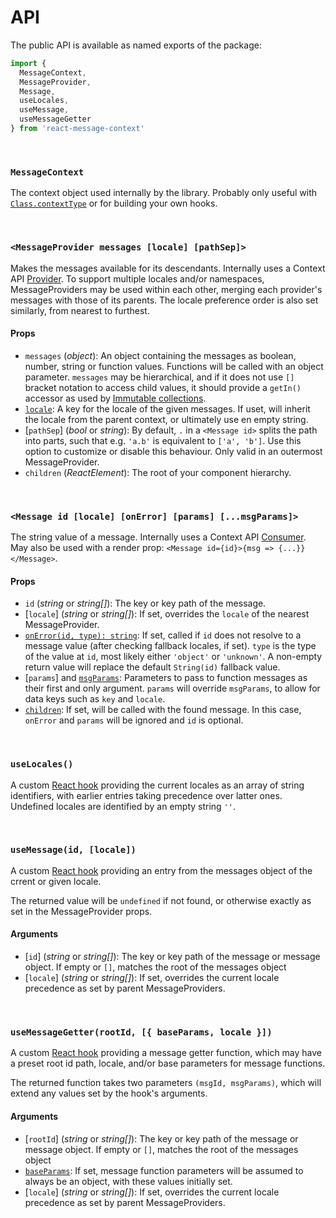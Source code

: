# API

The public API is available as named exports of the package:

```js
import {
  MessageContext,
  MessageProvider,
  Message,
  useLocales,
  useMessage,
  useMessageGetter
} from 'react-message-context'
```

<a id="message-context"></a>
<br/>

### `MessageContext`

The context object used internally by the library. Probably only useful with
[`Class.contextType`](https://reactjs.org/docs/context.html#classcontexttype) or
for building your own hooks.

<a id="message-provider"></a>
<br/>

### `<MessageProvider messages [locale] [pathSep]>`

Makes the messages available for its descendants. Internally uses a Context API
[Provider]. To support multiple locales and/or namespaces, MessageProviders may
be used within each other, merging each provider's messages with those of its
parents. The locale preference order is also set similarly, from nearest to
furthest.

#### Props

- `messages` (_object_): An object containing the messages as boolean, number,
  string or function values. Functions will be called with an object parameter.
  `messages` may be hierarchical, and if it does not use `[]` bracket notation
  to access child values, it should provide a `getIn()` accessor as used by
  [Immutable collections].
- [`locale`](_string_): A key for the locale of the given messages. If uset,
  will inherit the locale from the parent context, or ultimately use en empty
  string.
- [`pathSep`] (_bool_ or _string_): By default, `.` in a `<Message id>` splits
  the path into parts, such that e.g. `'a.b'` is equivalent to `['a', 'b']`.
  Use this option to customize or disable this behaviour. Only valid in an
  outermost MessageProvider.
- `children` (_ReactElement_): The root of your component hierarchy.

[provider]: https://reactjs.org/docs/context.html#provider
[immutable collections]: https://facebook.github.io/immutable-js/docs/#/Collection/getIn

<a id="message"></a>
<br/>

### `<Message id [locale] [onError] [params] [...msgParams]>`

The string value of a message. Internally uses a Context API [Consumer]. May
also be used with a render prop: `<Message id={id}>{msg => {...}}</Message>`.

#### Props

- `id` (_string_ or _string[]_): The key or key path of the message.
- [`locale`] (_string_ or _string[]_): If set, overrides the `locale` of the
  nearest MessageProvider.
- [`onError(id, type): string`](_function_): If set, called if `id` does not
  resolve to a message value (after checking fallback locales, if set). `type`
  is the type of the value at `id`, most likely either `'object'` or `'unknown'`.
  A non-empty return value will replace the default `String(id)` fallback value.
- [`params`] and [`msgParams`](_object_): Parameters to pass to function
  messages as their first and only argument. `params` will override `msgParams`,
  to allow for data keys such as `key` and `locale`.
- [`children`](_function_): If set, will be called with the found message. In
  this case, `onError` and `params` will be ignored and `id` is optional.

[consumer]: https://reactjs.org/docs/context.html#consumer

<a id="use-locales"></a>
<br/>

### `useLocales()`

A custom [React hook] providing the current locales as an array of string
identifiers, with earlier entries taking precedence over latter ones. Undefined
locales are identified by an empty string `''`.

[react hook]: https://reactjs.org/docs/hooks-intro.html

<a id="use-message"></a>
<br/>

### `useMessage(id, [locale])`

A custom [React hook] providing an entry from the messages object of the
crrent or given locale.

The returned value will be `undefined` if not found, or otherwise exactly as set
in the MessageProvider props.

#### Arguments

- [`id`] (_string_ or _string[]_): The key or key path of the message or
  message object. If empty or `[]`, matches the root of the messages object
- [`locale`] (_string_ or _string[]_): If set, overrides the current locale
  precedence as set by parent MessageProviders.

<a id="use-message-getter"></a>
<br/>

### `useMessageGetter(rootId, [{ baseParams, locale }])`

A custom [React hook] providing a message getter function, which may have a
preset root id path, locale, and/or base parameters for message functions.

The returned function takes two parameters `(msgId, msgParams)`, which will
extend any values set by the hook's arguments.

#### Arguments

- [`rootId`] (_string_ or _string[]_): The key or key path of the message or
  message object. If empty or `[]`, matches the root of the messages object
- [`baseParams`](_Object_): If set, message function parameters will be assumed
  to always be an object, with these values initially set.
- [`locale`] (_string_ or _string[]_): If set, overrides the current locale
  precedence as set by parent MessageProviders.
